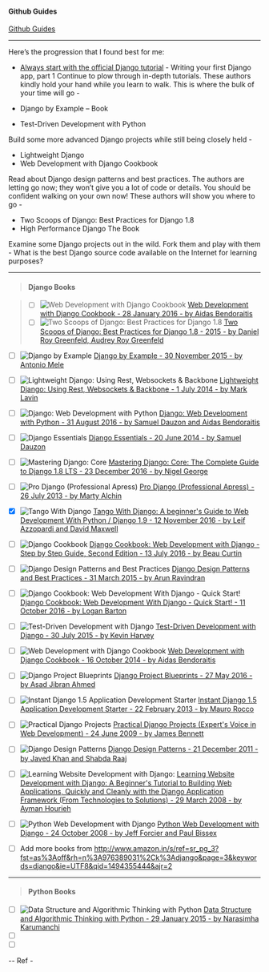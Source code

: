 
#### Github Guides
[Github Guides](https://guides.github.com/)

---

Here’s the progression that I found best for me:

* [Always start with the official Django tutorial](https://www.quora.com/What-is-the-fastest-way-to-learn-Django/answer/Mark-Dawson-20?srid=Cowl) -
  Writing your first Django app, part 1
Continue to plow through in-depth tutorials. These authors kindly hold your hand while you learn to walk. This is where the bulk of your time will go -

* Django by Example – Book
* Test-Driven Development with Python

Build some more advanced Django projects while still being closely held -
 * Lightweight Django
 * Web Development with Django Cookbook

Read about Django design patterns and best practices. The authors are letting go now; they won’t give you a lot of code or details. You should be confident walking on your own now! These authors will show you where to go -
 * Two Scoops of Django: Best Practices for Django 1.8
 * High Performance Django The Book

Examine some Django projects out in the wild. Fork them and play with them - What is the best Django source code available on the Internet for learning purposes?

---

> #### Django Books

> - [ ] ![Web Development with Django Cookbook](http://ecx.images-amazon.com/images/I/51lLxHSqqGL._AC_US218_FMwebp_QL70_.jpg) 
[Web Development with Django Cookbook - 28 January 2016 - by Aidas Bendoraitis](http://www.amazon.in/Web-Development-Django-Cookbook/dp/1785886770/)
> - [ ] ![Two Scoops of Django: Best Practices for Django 1.8](http://ecx.images-amazon.com/images/I/51ERA5yTzaL._AC_US218_FMwebp_QL70_.jpg) 
[Two Scoops of Django: Best Practices for Django 1.8 - 2015 - by Daniel Roy Greenfeld, Audrey Roy Greenfeld](http://www.amazon.in/Two-Scoops-Django-Best-Practices/dp/0981467350/)
- [ ] ![Django by Example](http://ecx.images-amazon.com/images/I/51uqD5rw1SL._AC_US218_FMwebp_QL70_.jpg) 
[Django by Example - 30 November 2015 - by Antonio Mele](http://www.amazon.in/Django-Example-Antonio-Mele/dp/1784391913/)
- [ ] ![Lightweight Django: Using Rest, Websockets & Backbone](http://ecx.images-amazon.com/images/I/51JgF8WtR4L._AC_US218_FMwebp_QL70_.jpg)
[Lightweight Django: Using Rest, Websockets & Backbone - 1 July 2014 - by Mark Lavin](http://www.amazon.in/Lightweight-Django-Using-Websockets-Backbone/dp/9351108651/)
- [ ] ![Django: Web Development with Python](http://ecx.images-amazon.com/images/I/51p0J7mYnnL._AC_US218_FMwebp_QL70_.jpg) 
[Django: Web Development with Python - 31 August 2016 - by Samuel Dauzon and Aidas Bendoraitis](http://www.amazon.in/Django-Development-Python-Samuel-Dauzon/dp/1787121380/)
- [ ] ![Django Essentials](http://ecx.images-amazon.com/images/I/41vux9KdzxL._SL218_PIsitb-sticker-arrow-dp,TopRight,12,-18_SH30_OU31_AC_US218_FMwebp_QL70_.jpg) 
[Django Essentials - 20 June 2014 - by Samuel Dauzon](http://www.amazon.in/Django-Essentials-Samuel-Dauzon/dp/1783983701/)
- [ ] ![Mastering Django: Core](http://ecx.images-amazon.com/images/I/41jbRAcDxDL._AC_US218_FMwebp_QL70_.jpg) 
[Mastering Django: Core: The Complete Guide to Django 1.8 LTS - 23 December 2016 - by Nigel George](http://www.amazon.in/Mastering-Django-Core-Nigel-George/dp/1787281140/)
- [ ] ![Pro Django (Professional Apress)](http://ecx.images-amazon.com/images/I/41aJGdV79sL._SL218_PIsitb-sticker-arrow-dp,TopRight,12,-18_SH30_OU31_AC_US218_FMwebp_QL70_.jpg) 
[Pro Django (Professional Apress) - 26 July 2013 - by Marty Alchin](http://www.amazon.in/Django-Professional-Apress-Marty-Alchin/dp/1430258098/)
- [x] ![Tango With Django](http://ecx.images-amazon.com/images/I/5168n3QekgL._AC_US218_FMwebp_QL70_.jpg) 
[Tango With Django: A beginner's Guide to Web Development With Python / Django 1.9 - 12 November 2016 - by Leif Azzopardi and David Maxwell](http://www.amazon.in/Tango-Django-beginners-Development-Python-ebook/dp/B01N91N65Y/)
- [ ] ![Django Cookbook](http://ecx.images-amazon.com/images/I/41O0Yrz8ZJL._AC_US218_FMwebp_QL70_.jpg) 
[Django Cookbook: Web Development with Django - Step by Step Guide, Second Edition - 13 July 2016 - by Beau Curtin](http://www.amazon.in/Django-Cookbook-Development-Guide-Second-ebook/dp/B01IFI8SVG/)
- [ ] ![Django Design Patterns and Best Practices](http://ecx.images-amazon.com/images/I/41b65-s2ylL._AC_US218_FMwebp_QL70_.jpg) 
[Django Design Patterns and Best Practices - 31 March 2015 - by Arun Ravindran](http://www.amazon.in/Django-Design-Patterns-Best-Practices/dp/1783986646/)
- [ ] ![Django Cookbook: Web Development With Django - Quick Start!](http://ecx.images-amazon.com/images/I/41sNLGNndTL._AC_US218_FMwebp_QL70_.jpg) 
[Django Cookbook: Web Development With Django - Quick Start! - 11 October 2016 - by Logan Barton](http://www.amazon.in/Django-Cookbook-Development-Quick-Start/dp/1539399141/)
- [ ] ![Test-Driven Development with Django](http://ecx.images-amazon.com/images/I/41+HmUxQYCL._AC_US218_FMwebp_QL70_.jpg) 
[Test-Driven Development with Django - 30 July 2015 - by Kevin Harvey](http://www.amazon.in/Test-Driven-Development-Django-Kevin-Harvey/dp/178528116X/)
- [ ] ![Web Development with Django Cookbook](http://ecx.images-amazon.com/images/I/519wTfczuvL._AC_US218_FMwebp_QL70_.jpg) 
[Web Development with Django Cookbook - 16 October 2014 - by Aidas Bendoraitis](http://www.amazon.in/Development-Django-Cookbook-Aidas-Bendoraitis/dp/178328689X/)
- [ ] ![Django Project Blueprints](http://ecx.images-amazon.com/images/I/51OtHdApmcL._AC_US218_FMwebp_QL70_.jpg) 
[Django Project Blueprints - 27 May 2016 - by Asad Jibran Ahmed](http://www.amazon.in/Django-Project-Blueprints-Jibran-Ahmed/dp/1783985429/)
- [ ] ![Instant Django 1.5 Application Development Starter](http://ecx.images-amazon.com/images/I/516O5Kd9TwL._AC_US218_FMwebp_QL70_.jpg) 
[Instant Django 1.5 Application Development Starter - 22 February 2013 - by Mauro Rocco](http://www.amazon.in/Instant-Django-Application-Development-Starter/dp/1782163565/)
- [ ] ![Practical Django Projects](http://ecx.images-amazon.com/images/I/51PaZWx0JGL._AC_US218_FMwebp_QL70_.jpg) 
[Practical Django Projects (Expert's Voice in Web Development) - 24 June 2009 - by James Bennett](http://www.amazon.in/Practical-Django-Projects-Experts-Development/dp/1430219386/)
- [ ] ![Django Design Patterns](http://ecx.images-amazon.com/images/I/312kliN4qdL._SL218_PIsitb-sticker-arrow-dp,TopRight,12,-18_SH30_OU31_AC_US218_FMwebp_QL70_.jpg) 
[Django Design Patterns - 21 December 2011 - by Javed Khan and Shabda Raaj](http://www.amazon.in/Django-Design-Patterns-Javed-Khan-ebook/dp/B006OYO9SK/)
- [ ] ![Learning Website Development with Django:](http://ecx.images-amazon.com/images/I/41HVaxva6LL._SL218_PIsitb-sticker-arrow-dp,TopRight,12,-18_SH30_OU31_AC_US218_FMwebp_QL70_.jpg) 
[Learning Website Development with Django: A Beginner's Tutorial to Building Web Applications, Quickly and Cleanly with the Django Application Framework (From Technologies to Solutions) - 29 March 2008 - by Ayman Hourieh](http://www.amazon.in/Learning-Website-Development-Django-Applications/dp/1847193358/)
- [ ] ![Python Web Development with Django](http://ecx.images-amazon.com/images/I/41rB47CCuYL._SL218_PIsitb-sticker-arrow-dp,TopRight,12,-18_SH30_OU31_AC_US218_FMwebp_QL70_.jpg) 
[Python Web Development with Django - 24 October 2008 - by Jeff Forcier and Paul Bissex](http://www.amazon.in/Python-Development-Django-Jeff-Forcier-ebook/dp/B001ANYCGO/)

- [ ] Add more books from http://www.amazon.in/s/ref=sr_pg_3?fst=as%3Aoff&rh=n%3A976389031%2Ck%3Adjango&page=3&keywords=django&ie=UTF8&qid=1494355444&ajr=2

---

> #### Python Books

- [ ] ![Data Structure and Algorithmic Thinking with Python](http://ecx.images-amazon.com/images/I/51LJSQWC9gL._AC_US218_FMwebp_QL70_.jpg) [Data Structure and Algorithmic Thinking with Python - 29 January 2015 - by Narasimha Karumanchi](http://www.amazon.in/Data-Structure-Algorithmic-Thinking-Python/dp/8192107590/)
- [ ] []()
- [ ] []()

-- Ref - 
